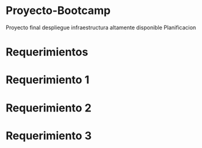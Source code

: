# Proyecto-Bootcamp
Proyecto final despliegue infraestructura altamente disponible
Planificacion
# Requerimientos
# Requerimiento 1
# Requerimiento 2
# Requerimiento 3

